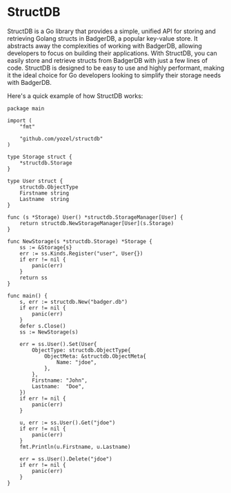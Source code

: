 # StructDB

StructDB is a Go library that provides a simple, unified API for storing and retrieving Golang structs in BadgerDB, a popular key-value store. It abstracts away the complexities of working with BadgerDB, allowing developers to focus on building their applications. With StructDB, you can easily store and retrieve structs from BadgerDB with just a few lines of code. StructDB is designed to be easy to use and highly performant, making it the ideal choice for Go developers looking to simplify their storage needs with BadgerDB.

Here's a quick example of how StructDB works:

```golang
package main

import (
	"fmt"

	"github.com/yozel/structdb"
)

type Storage struct {
	*structdb.Storage
}

type User struct {
	structdb.ObjectType
	Firstname string
	Lastname  string
}

func (s *Storage) User() *structdb.StorageManager[User] {
	return structdb.NewStorageManager[User](s.Storage)
}

func NewStorage(s *structdb.Storage) *Storage {
	ss := &Storage{s}
	err := ss.Kinds.Register("user", User{})
	if err != nil {
		panic(err)
	}
	return ss
}

func main() {
	s, err := structdb.New("badger.db")
	if err != nil {
		panic(err)
	}
	defer s.Close()
	ss := NewStorage(s)

	err = ss.User().Set(User{
		ObjectType: structdb.ObjectType{
			ObjectMeta: &structdb.ObjectMeta{
				Name: "jdoe",
			},
		},
		Firstname: "John",
		Lastname:  "Doe",
	})
	if err != nil {
		panic(err)
	}

	u, err := ss.User().Get("jdoe")
	if err != nil {
		panic(err)
	}
	fmt.Println(u.Firstname, u.Lastname)

	err = ss.User().Delete("jdoe")
	if err != nil {
		panic(err)
	}
}

```
